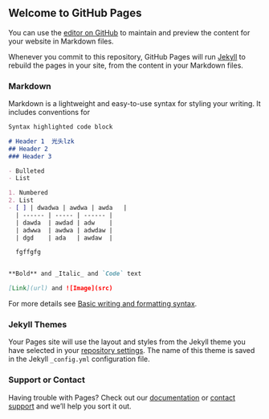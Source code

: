 ## Welcome to GitHub Pages

You can use the [editor on GitHub](https://github.com/zivpei/zivpei.github.io/edit/main/index.md) to maintain and preview the content for your website in Markdown files.

Whenever you commit to this repository, GitHub Pages will run [Jekyll](https://jekyllrb.com/) to rebuild the pages in your site, from the content in your Markdown files.

### Markdown

Markdown is a lightweight and easy-to-use syntax for styling your writing. It includes conventions for

```markdown
Syntax highlighted code block

# Header 1  光头lzk
## Header 2
### Header 3

- Bulleted
- List

1. Numbered
2. List
- [ ] | dwadwa | awdwa | awda   |
  | ------ | ----- | ------ |
  | dawda  | awdad | adw    |
  | adwwa  | awdwa | adwdaw |
  | dgd    | ada   | awdaw  |

  fgffgfg


**Bold** and _Italic_ and `Code` text

[Link](url) and ![Image](src)
```

 For more details see [Basic writing and formatting syntax](https://docs.github.com/en/github/writing-on-github/getting-started-with-writing-and-formatting-on-github/basic-writing-and-formatting-syntax).

### Jekyll Themes

Your Pages site will use the layout and styles from the Jekyll theme you have selected in your [repository settings](https://github.com/zivpei/zivpei.github.io/settings/pages). The name of this theme is saved in the Jekyll `_config.yml` configuration file.

### Support or Contact

Having trouble with Pages? Check out our [documentation](https://docs.github.com/categories/github-pages-basics/) or [contact support](https://support.github.com/contact) and we’ll help you sort it out.
